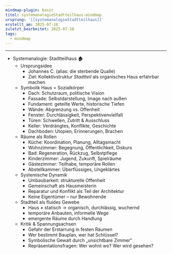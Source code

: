 ```yaml
---
mindmap-plugin: basic
titel: systemanalogieStadtteilhaus-mindmap
ursprung: '[[systemanalogieStadtteilhaus]]'
erstellt_am: 2025-07-18
zuletzt_bearbeitet: 2025-07-18
tags:
  - mindmap
---
```

---


- Systemanalogie: Stadtteilhaus 🏚️
  - Ursprungsidee
    - Johannes C. (alias: die sterbende Qualle)
    - Ziel: Kollektivstruktur *Stadtteil* als organisches Haus erfahrbar machen
  - Symbolik Haus = Sozialkörper
    - Dach: Schutzraum, politische Vision
    - Fassade: Selbstdarstellung, Image nach außen
    - Fundament: geteilte Werte, historische Tiefen
    - Wände: Abgrenzung vs. Offenheit
    - Fenster: Durchlässigkeit, Perspektivenvielfalt
    - Türen: Schwellen, Zutritt & Ausschluss
    - Keller: Verdrängtes, Konflikte, Geschichte
    - Dachboden: Utopien, Erinnerungen, Brachen
  - Räume als Rollen
    - Küche: Koordination, Planung, Alltagsmacht
    - Wohnzimmer: Begegnung, Öffentlichkeit, Diskurs
    - Bad: Regeneration, Rückzug, Selbstpflege
    - Kinderzimmer: Jugend, Zukunft, Spielräume
    - Gästezimmer: Teilhabe, temporäre Rollen
    - Abstellkammer: Überflüssiges, Ungeklärtes
  - Systemische Dynamik
    - Umbaubarkeit: strukturelle Offenheit
    - Gemeinschaft als Hausmeisterin
    - Reparatur und Konflikt als Teil der Architektur
    - Keine Eigentümer – nur Bewohnende
  - Stadtteil als fluides Gewebe
    - Haus ≠ statisch → organisch, durchlässig, wuchernd
    - temporäre Anbauten, informelle Wege
    - emergente Räume durch Handlung
  - Kritik & Spannungsachsen
    - Gefahr der Erstarrung in festen Räumen
    - Wer bestimmt Bauplan, wer hat Schlüssel?
    - Symbolische Gewalt durch „unsichtbare Zimmer“
    - Repräsentationsfragen: Wer wohnt wo? Wer wird gesehen?